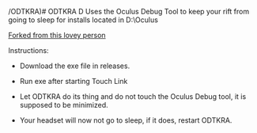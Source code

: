 /ODTKRA)# ODTKRA D
Uses the Oculus Debug Tool to keep your rift from going to sleep for installs located in D:\Oculus

[Forked from this lovey person](https://github.com/DeltaNeverUseds/ODTKRA)

Instructions:
- Download the exe file in releases.

- Run exe after starting Touch Link

- Let ODTKRA do its thing and do not touch the Oculus Debug tool, it is supposed to be minimized.

- Your headset will now not go to sleep, if it does, restart ODTKRA.
 
